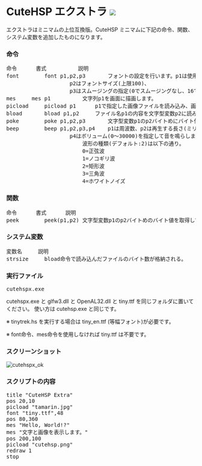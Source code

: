 # CuteHSP エクストラ <img src="https://raw.githubusercontent.com/kikeroga3/tinyhsp/master/source/cutehsp.ico">

エクストラはミニマムの上位互換版。CuteHSP ミニマムに下記の命令、関数、システム変数を追加したものになります。

### 命令
<pre>
命令		書式			説明
font		font p1,p2,p3		フォントの設定を行います。p1は使用するTTFファイルを拡張子まで含めて指定。
					p2はフォントサイズ(上限100)、
					p3はスムージングの指定(0でスムージングなし、16でスムージングあり)です。
mes		mes p1			文字列p1を画面に描画します。
picload		picload p1		p1で指定した画像ファイルを読み込み、画面に表示します。
bload		bload p1,p2		ファイル名p1の内容を文字型変数p2に読み込む。
poke		poke p1,p2,p3		文字型変数p1のp2バイトめにバイト値p3を書き込む。
beep		beep p1,p2,p3,p4	p1は周波数、p2は再生する長さ(ミリ秒)、p3は波形の種類、
					p4はボリューム(0～30000)を指定して音を鳴らします。
						波形の種類(デフォルト:2)は以下の通り。
						0=正弦波
						1=ノコギリ波
						2=矩形波
						3=三角波
						4=ホワイトノイズ
</pre>
### 関数
<pre>
命令		書式		説明
peek		peek(p1,p2)	文字型変数p1のp2バイトめのバイト値を取得して返す。
</pre>
### システム変数
<pre>
変数名		説明
strsize		bload命令で読み込んだファイルのバイト数が格納される。
</pre>

### 実行ファイル
<pre>
cutehspx.exe
</pre>
cutehspx.exe と glfw3.dll と OpenAL32.dll と tiny.ttf を同じフォルダに置いてください。
使い方は cutehsp.exe と同じです。

※ tinytrek.hs を実行する場合は tiny_en.ttf (等幅フォント)が必要です。

※ font命令、mes命令を使用しなければ tiny.ttf は不要です。

### スクリーンショット

![cutehspx_ok](https://cloud.githubusercontent.com/assets/24917310/23577156/751e972c-00fb-11e7-9e9f-187855a24823.png)

### スクリプトの内容
<pre>
title "CuteHSP Extra"
pos 20,10
picload "tamarin.jpg"
font "tiny.ttf",48
pos 80,360
mes "Hello, World!?"
mes "文字と画像を表示します。"
pos 200,100
picload "cutehsp.png"
redraw 1
stop
</pre>

